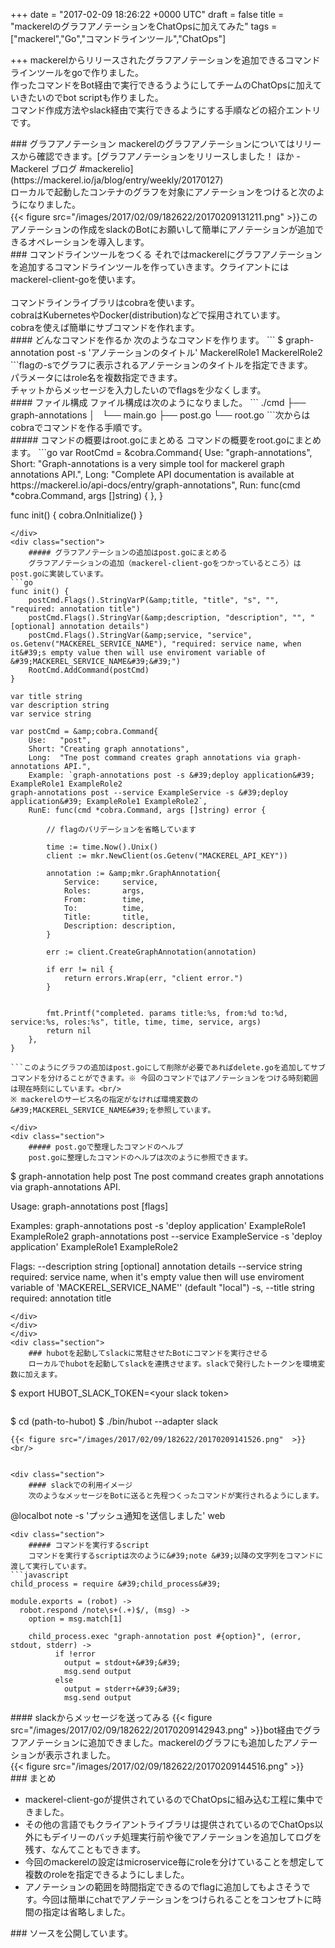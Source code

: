 
+++
date = "2017-02-09 18:26:22 +0000 UTC"
draft = false
title = "mackerelのグラフアノテーションをChatOpsに加えてみた"
tags = ["mackerel","Go","コマンドラインツール","ChatOps"]

+++
mackerelからリリースされたグラフアノテーションを追加できるコマンドラインツールをgoで作りました。<br/>
作ったコマンドをBot経由で実行できるうようにしてチームのChatOpsに加えていきたいのでbot scriptも作りました。<br/>
コマンド作成方法やslack経由で実行できるようにする手順などの紹介エントリです。

<div class="section">
    ### グラフアノテーション
    mackerelのグラフアノテーションについてはリリースから確認できます。[グラフアノテーションをリリースしました！ ほか - Mackerel ブログ #mackerelio](https://mackerel.io/ja/blog/entry/weekly/20170127)<br/>
ローカルで起動したコンテナのグラフを対象にアノテーションをつけると次のようになりました。<br/>
{{< figure src="/images/2017/02/09/182622/20170209131211.png"  >}}このアノテーションの作成をslackのBotにお願いして簡単にアノテーションが追加できるオペレーションを導入します。

</div>
<div class="section">
    ### コマンドラインツールをつくる
    それではmackerelにグラフアノテーションを追加するコマンドラインツールを作っていきます。クライアントにはmackerel-client-goを使います。
<div class="github-card" data-user="mackerelio" data-repo="mackerel-client-go" data-width="400" data-height="" data-theme="default"></div>
<script src="https://cdn.jsdelivr.net/github-cards/latest/widget.js"></script>
<br/>
コマンドラインライブラリはcobraを使います。
<div class="github-card" data-user="spf13" data-repo="cobra" data-width="400" data-height="" data-theme="default"></div>
<script src="https://cdn.jsdelivr.net/github-cards/latest/widget.js"></script>
cobraはKubernetesやDocker(distribution)などで採用されています。<br/>
cobraを使えば簡単にサブコマンドを作れます。

<div class="section">
    #### どんなコマンドを作るか
    次のようなコマンドを作ります。
```
$ graph-annotation post -s &#39;アノテーションのタイトル&#39; MackerelRole1 MackerelRole2
```flagの-sでグラフに表示されるアノテーションのタイトルを指定できます。<br/>
パラメータにはrole名を複数指定できます。<br/>
チャットからメッセージを入力したいのでflagsを少なくします。

</div>
<div class="section">
    #### ファイル構成
    ファイル構成は次のようになりました。
```
./cmd
├── graph-annotations
│   └── main.go
├── post.go
└── root.go
```次からはcobraでコマンドを作る手順です。

<div class="section">
    ##### コマンドの概要はroot.goにまとめる
    コマンドの概要をroot.goにまとめます。
```go
var RootCmd = &amp;cobra.Command{
	Use:   "graph-annotations",
	Short: "Graph-annotations is a very simple tool for mackerel graph annotations API.",
	Long:  "Complete API documentation is available at https://mackerel.io/api-docs/entry/graph-annotations",
	Run: func(cmd *cobra.Command, args []string) {
	},
}

func init() {
	cobra.OnInitialize()
}

```
</div>
<div class="section">
    ##### グラフアノテーションの追加はpost.goにまとめる
    グラフアノテーションの追加（mackerel-client-goをつかっているところ）はpost.goに実装しています。
```go
func init() {
	postCmd.Flags().StringVarP(&amp;title, "title", "s", "", "required: annotation title")
	postCmd.Flags().StringVar(&amp;description, "description", "", "[optional] annotation details")
	postCmd.Flags().StringVar(&amp;service, "service", os.Getenv("MACKEREL_SERVICE_NAME"), "required: service name, when it&#39;s empty value then will use enviroment variable of &#39;MACKEREL_SERVICE_NAME&#39;&#39;")
	RootCmd.AddCommand(postCmd)
}

var title string
var description string
var service string

var postCmd = &amp;cobra.Command{
	Use:   "post",
	Short: "Creating graph annotations",
	Long:  "Tne post command creates graph annotations via graph-annotations API.",
	Example: `graph-annotations post -s &#39;deploy application&#39; ExampleRole1 ExampleRole2
graph-annotations post --service ExampleService -s &#39;deploy application&#39; ExampleRole1 ExampleRole2`,
	RunE: func(cmd *cobra.Command, args []string) error {

		// flagのバリデーションを省略しています

		time := time.Now().Unix()
		client := mkr.NewClient(os.Getenv("MACKEREL_API_KEY"))

		annotation := &amp;mkr.GraphAnnotation{
			Service:     service,
			Roles:       args,
			From:        time,
			To:          time,
			Title:       title,
			Description: description,
		}

		err := client.CreateGraphAnnotation(annotation)

		if err != nil {
			return errors.Wrap(err, "client error.")
		}


		fmt.Printf("completed. params title:%s, from:%d to:%d, service:%s, roles:%s", title, time, time, service, args)
		return nil
	},
}

```このようにグラフの追加はpost.goにして削除が必要であればdelete.goを追加してサブコマンドを分けることができます。※ 今回のコマンドではアノテーションをつける時刻範囲は現在時刻にしています。<br/>
※ mackerelのサービス名の指定がなければ環境変数の&#39;MACKEREL_SERVICE_NAME&#39;を参照しています。

</div>
<div class="section">
    ##### post.goで整理したコマンドのヘルプ
    post.goに整理したコマンドのヘルプは次のように参照できます。
```
$ graph-annotation help post
Tne post command creates graph annotations via graph-annotations API.

Usage:
  graph-annotations post [flags]

Examples:
graph-annotations post -s &#39;deploy application&#39; ExampleRole1 ExampleRole2
graph-annotations post --service ExampleService -s &#39;deploy application&#39; ExampleRole1 ExampleRole2

Flags:
      --description string   [optional] annotation details
      --service string       required: service name, when it&#39;s empty value then will use enviroment variable of &#39;MACKEREL_SERVICE_NAME&#39;&#39; (default "local")
  -s, --title string         required: annotation title
```
</div>
</div>
</div>
<div class="section">
    ### hubotを起動してslackに常駐させたBotにコマンドを実行させる
    ローカルでhubotを起動してslackを連携させます。slackで発行したトークンを環境変数に加えます。
```
$ export HUBOT_SLACK_TOKEN=&lt;your slack token>
```hubotを起動します。
```
$ cd (path-to-hubot)
$ ./bin/hubot --adapter slack
```すべてローカルで実行することでローカルで起動したhubotがトークンを使いslackと連携できます。<br/>
{{< figure src="/images/2017/02/09/182622/20170209141526.png"  >}}<br/>


<div class="section">
    #### slackでの利用イメージ
    次のようなメッセージをBotに送ると先程つくったコマンドが実行されるようにします。
```
@localbot note -s &#39;プッシュ通知を送信しました&#39; web
```
<div class="section">
    ##### コマンドを実行するscript
    コマンドを実行するscriptは次のように&#39;note &#39;以降の文字列をコマンドに渡して実行しています。
```javascript
child_process = require &#39;child_process&#39;

module.exports = (robot) ->
  robot.respond /note\s+(.+)$/, (msg) ->
    option = msg.match[1]

    child_process.exec "graph-annotation post #{option}", (error, stdout, stderr) ->
          if !error
            output = stdout+&#39;&#39;
            msg.send output
          else
            output = stderr+&#39;&#39;
            msg.send output

```
</div>
</div>
<div class="section">
    #### slackからメッセージを送ってみる
    {{< figure src="/images/2017/02/09/182622/20170209142943.png"  >}}bot経由でグラフアノテーションに追加できました。mackerelのグラフにも追加したアノテーションが表示されました。<br/>
{{< figure src="/images/2017/02/09/182622/20170209144516.png"  >}}<br/>


</div>
</div>
<div class="section">
    ### まとめ
    
<ul>
<li>mackerel-client-goが提供されているのでChatOpsに組み込む工程に集中できました。</li>
<li>その他の言語でもクライアントライブラリは提供されているのでChatOps以外にもデイリーのバッチ処理実行前や後でアノテーションを追加してログを残す、なんてこともできます。</li>
<li>今回のmackerelの設定はmicroservice毎にroleを分けていることを想定して複数のroleを指定できるようにしました。</li>
<li>アノテーションの範囲を時間指定できるのでflagに追加してもよさそうです。今回は簡単にchatでアノテーションをつけられることをコンセプトに時間の指定は省略しました。</li>
</ul>
</div>
<div class="section">
    ### ソースを公開しています。
    
<div class="github-card" data-user="nsoushi" data-repo="mackerel-graph-annotation-tool" data-width="400" data-height="" data-theme="default"></div>
<script src="https://cdn.jsdelivr.net/github-cards/latest/widget.js"></script>


</div>

